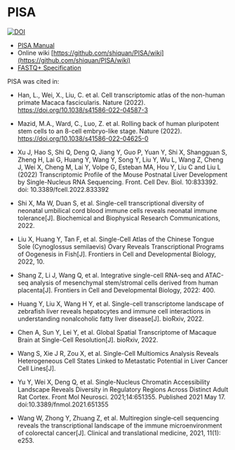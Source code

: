 # PISA
[![DOI](https://zenodo.org/badge/DOI/10.5281/zenodo.6787430.svg)](https://doi.org/10.5281/zenodo.6787430)

* [PISA Manual](https://github.com/shiquan/PISA/blob/master/PISA_manual.pdf) 
* Online wiki [https://github.com/shiquan/PISA/wiki](https://github.com/shiquan/PISA/wiki)
* [FASTQ+ Specification](https://github.com/shiquan/PISA/blob/master/FASTQ%2B_spec.pdf)


PISA was cited in:
* Han, L., Wei, X., Liu, C. et al. Cell transcriptomic atlas of the non-human primate Macaca fascicularis. Nature (2022). https://doi.org/10.1038/s41586-022-04587-3
* Mazid, M.A., Ward, C., Luo, Z. et al. Rolling back of human pluripotent stem cells to an 8-cell embryo-like stage. Nature (2022). https://doi.org/10.1038/s41586-022-04625-0
* Xu J, Hao S, Shi Q, Deng Q, Jiang Y, Guo P, Yuan Y, Shi X, Shangguan S, Zheng H, Lai G, Huang Y, Wang Y, Song Y, Liu Y, Wu L, Wang Z, Cheng J, Wei X, Cheng M, Lai Y, Volpe G, Esteban MA, Hou Y, Liu C and Liu L (2022) Transcriptomic Profile of the Mouse Postnatal Liver Development by Single-Nucleus RNA Sequencing. Front. Cell Dev. Biol. 10:833392. doi: 10.3389/fcell.2022.833392
* Shi X, Ma W, Duan S, et al. Single-cell transcriptional diversity of neonatal umbilical cord blood immune cells reveals neonatal immune tolerance[J]. Biochemical and Biophysical Research Communications, 2022.
* Liu X, Huang Y, Tan F, et al. Single-Cell Atlas of the Chinese Tongue Sole (Cynoglossus semilaevis) Ovary Reveals Transcriptional Programs of Oogenesis in Fish[J]. Frontiers in Cell and Developmental Biology, 2022, 10.
* Shang Z, Li J, Wang Q, et al. Integrative single-cell RNA-seq and ATAC-seq analysis of mesenchymal stem/stromal cells derived from human placenta[J]. Frontiers in Cell and Developmental Biology, 2022: 400.
* Huang Y, Liu X, Wang H Y, et al. Single-cell transcriptome landscape of zebrafish liver reveals hepatocytes and immune cell interactions in understanding nonalcoholic fatty liver disease[J]. bioRxiv, 2022.
* Chen A, Sun Y, Lei Y, et al. Global Spatial Transcriptome of Macaque Brain at Single-Cell Resolution[J]. bioRxiv, 2022.
* Wang S, Xie J R, Zou X, et al. Single-Cell Multiomics Analysis Reveals Heterogeneous Cell States Linked to Metastatic Potential in Liver Cancer Cell Lines[J].
* Yu Y, Wei X, Deng Q, et al. Single-Nucleus Chromatin Accessibility Landscape Reveals Diversity in Regulatory Regions Across Distinct Adult Rat Cortex. Front Mol Neurosci. 2021;14:651355. Published 2021 May 17. doi:10.3389/fnmol.2021.651355

* Wang W, Zhong Y, Zhuang Z, et al. Multiregion single‐cell sequencing reveals the transcriptional landscape of the immune microenvironment of colorectal cancer[J]. Clinical and translational medicine, 2021, 11(1): e253.
